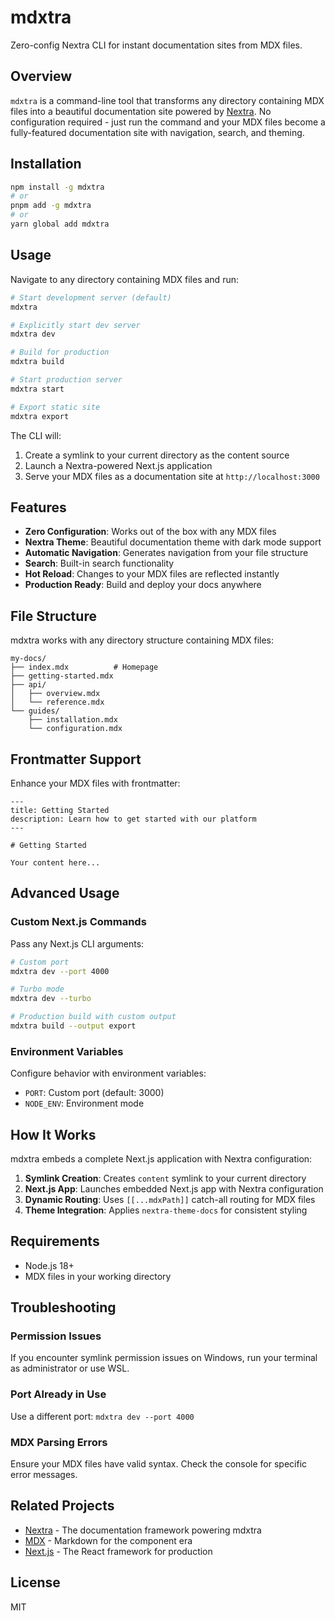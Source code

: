 # mdxtra

Zero-config Nextra CLI for instant documentation sites from MDX files.

## Overview

`mdxtra` is a command-line tool that transforms any directory containing MDX files into a beautiful documentation site powered by [Nextra](https://nextra.site/). No configuration required - just run the command and your MDX files become a fully-featured documentation site with navigation, search, and theming.

## Installation

```bash
npm install -g mdxtra
# or
pnpm add -g mdxtra
# or
yarn global add mdxtra
```

## Usage

Navigate to any directory containing MDX files and run:

```bash
# Start development server (default)
mdxtra

# Explicitly start dev server
mdxtra dev

# Build for production
mdxtra build

# Start production server
mdxtra start

# Export static site
mdxtra export
```

The CLI will:
1. Create a symlink to your current directory as the content source
2. Launch a Nextra-powered Next.js application
3. Serve your MDX files as a documentation site at `http://localhost:3000`

## Features

- **Zero Configuration**: Works out of the box with any MDX files
- **Nextra Theme**: Beautiful documentation theme with dark mode support
- **Automatic Navigation**: Generates navigation from your file structure
- **Search**: Built-in search functionality
- **Hot Reload**: Changes to your MDX files are reflected instantly
- **Production Ready**: Build and deploy your docs anywhere

## File Structure

mdxtra works with any directory structure containing MDX files:

```
my-docs/
├── index.mdx          # Homepage
├── getting-started.mdx
├── api/
│   ├── overview.mdx
│   └── reference.mdx
└── guides/
    ├── installation.mdx
    └── configuration.mdx
```

## Frontmatter Support

Enhance your MDX files with frontmatter:

```mdx
---
title: Getting Started
description: Learn how to get started with our platform
---

# Getting Started

Your content here...
```

## Advanced Usage

### Custom Next.js Commands

Pass any Next.js CLI arguments:

```bash
# Custom port
mdxtra dev --port 4000

# Turbo mode
mdxtra dev --turbo

# Production build with custom output
mdxtra build --output export
```

### Environment Variables

Configure behavior with environment variables:

- `PORT`: Custom port (default: 3000)
- `NODE_ENV`: Environment mode

## How It Works

mdxtra embeds a complete Next.js application with Nextra configuration:

1. **Symlink Creation**: Creates `content` symlink to your current directory
2. **Next.js App**: Launches embedded Next.js app with Nextra configuration
3. **Dynamic Routing**: Uses `[[...mdxPath]]` catch-all routing for MDX files
4. **Theme Integration**: Applies `nextra-theme-docs` for consistent styling

## Requirements

- Node.js 18+ 
- MDX files in your working directory

## Troubleshooting

### Permission Issues
If you encounter symlink permission issues on Windows, run your terminal as administrator or use WSL.

### Port Already in Use
Use a different port: `mdxtra dev --port 4000`

### MDX Parsing Errors
Ensure your MDX files have valid syntax. Check the console for specific error messages.

## Related Projects

- [Nextra](https://nextra.site/) - The documentation framework powering mdxtra
- [MDX](https://mdxjs.com/) - Markdown for the component era
- [Next.js](https://nextjs.org/) - The React framework for production

## License

MIT
